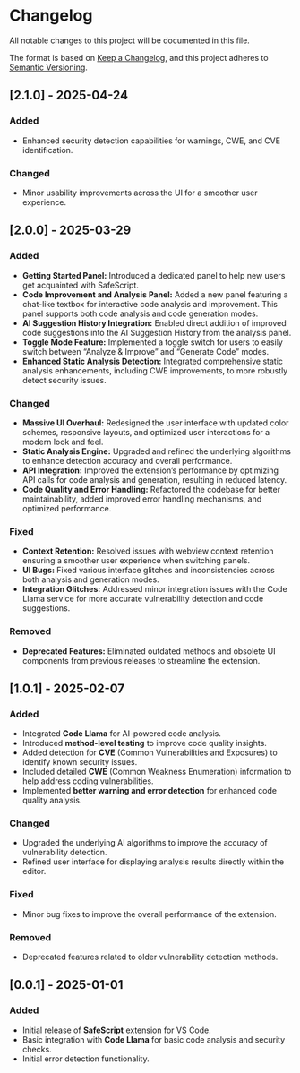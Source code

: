 # Changelog

All notable changes to this project will be documented in this file.

The format is based on [Keep a Changelog](https://keepachangelog.com/en/1.1.0/),
and this project adheres to [Semantic Versioning](https://semver.org/spec/v2.0.0.html).

## [2.1.0] - 2025-04-24

### Added
- Enhanced security detection capabilities for warnings, CWE, and CVE identification.

### Changed
- Minor usability improvements across the UI for a smoother user experience.

## [2.0.0] - 2025-03-29

### Added
- **Getting Started Panel:** Introduced a dedicated panel to help new users get acquainted with SafeScript.
- **Code Improvement and Analysis Panel:** Added a new panel featuring a chat-like textbox for interactive code analysis and improvement. This panel supports both code analysis and code generation modes.
- **AI Suggestion History Integration:** Enabled direct addition of improved code suggestions into the AI Suggestion History from the analysis panel.
- **Toggle Mode Feature:** Implemented a toggle switch for users to easily switch between “Analyze & Improve” and “Generate Code” modes.
- **Enhanced Static Analysis Detection:** Integrated comprehensive static analysis enhancements, including CWE improvements, to more robustly detect security issues.

### Changed
- **Massive UI Overhaul:** Redesigned the user interface with updated color schemes, responsive layouts, and optimized user interactions for a modern look and feel.
- **Static Analysis Engine:** Upgraded and refined the underlying algorithms to enhance detection accuracy and overall performance.
- **API Integration:** Improved the extension’s performance by optimizing API calls for code analysis and generation, resulting in reduced latency.
- **Code Quality and Error Handling:** Refactored the codebase for better maintainability, added improved error handling mechanisms, and optimized performance.

### Fixed
- **Context Retention:** Resolved issues with webview context retention ensuring a smoother user experience when switching panels.
- **UI Bugs:** Fixed various interface glitches and inconsistencies across both analysis and generation modes.
- **Integration Glitches:** Addressed minor integration issues with the Code Llama service for more accurate vulnerability detection and code suggestions.

### Removed
- **Deprecated Features:** Eliminated outdated methods and obsolete UI components from previous releases to streamline the extension.

## [1.0.1] - 2025-02-07

### Added
- Integrated **Code Llama** for AI-powered code analysis.
- Introduced **method-level testing** to improve code quality insights.
- Added detection for **CVE** (Common Vulnerabilities and Exposures) to identify known security issues.
- Included detailed **CWE** (Common Weakness Enumeration) information to help address coding vulnerabilities.
- Implemented **better warning and error detection** for enhanced code quality analysis.

### Changed
- Upgraded the underlying AI algorithms to improve the accuracy of vulnerability detection.
- Refined user interface for displaying analysis results directly within the editor.

### Fixed
- Minor bug fixes to improve the overall performance of the extension.

### Removed
- Deprecated features related to older vulnerability detection methods.

## [0.0.1] - 2025-01-01

### Added
- Initial release of **SafeScript** extension for VS Code.
- Basic integration with **Code Llama** for basic code analysis and security checks.
- Initial error detection functionality.